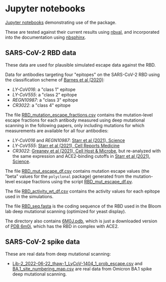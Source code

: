 # Jupyter notebooks

[Jupyter notebooks](https://jupyter.org/) demonstrating use of the package.

These are tested against their current results using [nbval](https://nbval.readthedocs.io), and incorporated into the documentation using [nbsphinx](https://nbsphinx.readthedocs.io/).

## SARS-CoV-2 RBD data
These data are used for plausible simulated escape data against the RBD.

Data for antibodies targeting four "epitopes" on the SARS-CoV-2 RBD using the classification scheme of [Barnes et al (2020)](https://www.nature.com/articles/s41586-020-2852-1):
 - *LY-CoV016*: a "class 1" epitope
 - *LY-CoV555*: a "class 2" epitope
 - *REGN10987*: a "class 3" epitope
 - *CR3022*: a "class 4" epitope

The file [RBD_mutation_escape_fractions.csv](RBD_mutation_escape_fractions.csv) contains the mutation-level escape fractions for each antibody measured using deep mutational scanning in the following papers, only including mutations for which measurements are available for all four antibodies:
  - *LY-CoV016* and *REGN10987*: [Starr et al (2021), Science](https://science.sciencemag.org/content/371/6531/850)
  - *LY-CoV555*: [Starr et al (2021), Cell Reports Medicine](https://doi.org/10.1016/j.xcrm.2021.100255)
  - *CR3022*: [Greaney et al (2021), Cell Host & Microbe](https://www.sciencedirect.com/science/article/pii/S1931312820306247), but re-analyzed with the same expression and ACE2-binding cutoffs in [Starr et al (2021), Science](https://science.sciencemag.org/content/371/6531/850).

The file [RBD_mut_escape_df.csv](RBD_mut_escape_df.csv) contains mutation escape values (the "beta" values for the ``polyclonal`` package) generated from the mutation-level escape fractions using the script [RBD_mut_escape_df.py](RBD_mut_escape_df.py).

The file [RBD_activity_wt_df.csv](RBD_activity_wt_df.csv) contains the activity values for each epitope used in the simulations.

The file [RBD_seq.fasta](RBD_seq.fasta) is the coding sequence of the RBD used in the Bloom lab deep mutational scanning (optimized for yeast display).

The directory also contains [6M0J.pdb](6M0J.pdb), which is just a downloaded version of [PDB 6m0j](https://www.rcsb.org/structure/6M0J), which has the RBD in complex with ACE2.

## SARS-CoV-2 spike data
These are real data from deep mutational scanning:

 - [Lib-2_2022-06-22_thaw-1_LyCoV-1404_1_prob_escape.csv](Lib-2_2022-06-22_thaw-1_LyCoV-1404_1_prob_escape.csv) and [BA.1_site_numbering_map.csv](BA.1_site_numbering_map.csv) are real data from Omicron BA.1 spike deep mutational scanning.
